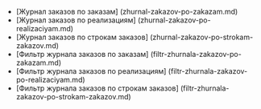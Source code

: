 ﻿* [Журнал заказов по заказам] (zhurnal-zakazov-po-zakazam.md)
* [Журнал заказов по реализациям] (zhurnal-zakazov-po-realizaciyam.md)
* [Журнал заказов по строкам заказов] (zhurnal-zakazov-po-strokam-zakazov.md)
* [Фильтр журнала заказов по заказам] (filtr-zhurnala-zakazov-po-zakazam.md)
* [Фильтр журнала заказов по реализациям] (filtr-zhurnala-zakazov-po-realizaciyam.md)
* [Фильтр журнала заказов по строкам заказов] (filtr-zhurnala-zakazov-po-strokam-zakazov.md)
